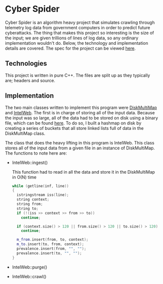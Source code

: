 # Cyber Spider

Cyber Spider is an algorithm heavy project that simulates crawling through telemetry log data from government computers in order to predict future cyberattacks. The thing that makes this project so interesting is the size of the input; we are given trillions of lines of log data, so any ordinary implementation wouldn't do. Below, the technology and implementation details are covered. The spec for the project can be viewed [here][spec].

## Technologies

This project is written in pure C++. The files are split up as they typically are; headers and source.

## Implementation

The two main classes written to implement this program were [DiskMultiMap][multimap] and [IntelWeb][intelweb].
The first is in charge of storing all of the input data. Because the input was so large, all of the data had to be stored on disk using a binary file, which can be found [here][binaryfile]. To do so, I built a hashmap on disk by creating a series of buckets that all store linked lists full of data in the DiskMultiMap class.

The class that does the heavy lifting in this program is IntelWeb. This class stores all of the input data from a given file in an instance of DiskMultiMap. The functions to note here are:

- IntelWeb::ingest()

  This function had to read in all the data and store it in the DiskMultiMap in O(N) time

  ```c++
  while (getline(inf, line))
  {
    istringstream iss(line);
    string context;
    string from;
    string to;
    if (!(iss >> context >> from >> to))
      continue;

    if (context.size() > 120 || from.size() > 120 || to.size() > 120)
      continue;

    m_from.insert(from, to, context);
    m_to.insert(to, from, context);
    prevalence.insert(from, "", "");
    prevalence.insert(to, "", "");
  }
  ```

- IntelWeb::purge()

- IntelWeb::crawl()

[spec]: ./spec.pdf
[multimap]: ./DiskMultiMap.cpp
[intelweb]: ./IntelWeb.cpp
[binaryfile]: ./BinaryFile.h
